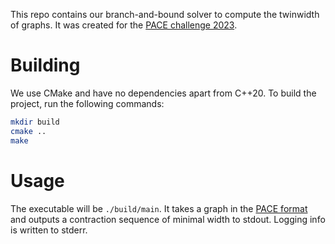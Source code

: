 
This repo contains our branch-and-bound solver to compute the twinwidth of graphs.
It was created for the [PACE challenge 2023](https://pacechallenge.org/2023/).

# Building

We use CMake and have no dependencies apart from C++20. 
To build the project, run the following commands:

```bash
mkdir build
cmake ..
make
```

# Usage

The executable will be `./build/main`. 
It takes a graph in the [PACE format](https://pacechallenge.org/2023/io/) and outputs a contraction sequence of minimal width to stdout.
Logging info is written to stderr.
